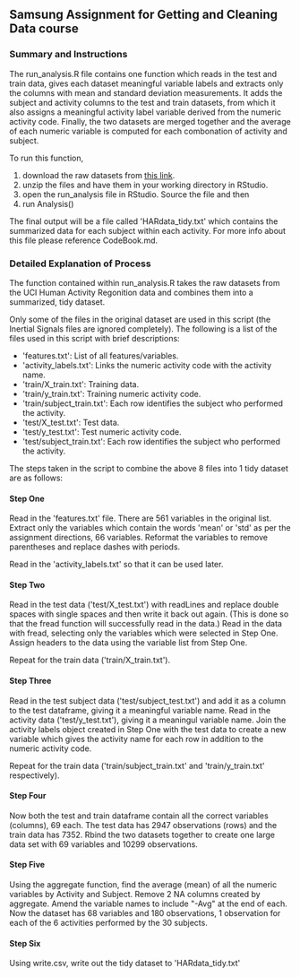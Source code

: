Samsung Assignment for Getting and Cleaning Data course
-------------------------------------------------------

### Summary and Instructions

The run_analysis.R file contains one function which reads in the test and train data, gives each dataset meaningful variable labels and extracts only the columns with mean and standard deviation measurements. It adds the subject and activity columns to the test and train datasets, from which it also assigns a meaningful activity label variable derived from the numeric activity code. Finally, the two datasets are merged together and the average of each numeric variable is computed for each combonation of activity and subject. 

To run this function, 

1.  download the raw datasets from [this link](https://d396qusza40orc.cloudfront.net/getdata%2Fprojectfiles%2FUCI%20HAR%20Dataset.zip). 
2.  unzip the files and have them in your working directory in RStudio. 
3.  open the run_analysis file in RStudio. Source the file and then 
4.  run Analysis()

The final output will be a file called 'HARdata_tidy.txt' which contains the summarized data for each subject within each activity. For more info about this file please reference CodeBook.md.

### Detailed Explanation of Process

The function contained within run_analysis.R takes the raw datasets from the UCI Human Activity Regonition data and combines them into a summarized, tidy dataset.

Only some of the files in the original dataset are used in this script (the Inertial Signals files are ignored completely). The following is a list of the files used in this script with brief descriptions:

- 'features.txt': List of all features/variables.
- 'activity_labels.txt': Links the numeric activity code with the activity name.
- 'train/X_train.txt': Training data.
- 'train/y_train.txt': Training numeric activity code.
- 'train/subject_train.txt': Each row identifies the subject who performed the activity.
- 'test/X_test.txt': Test data.
- 'test/y_test.txt': Test numeric activity code.
- 'test/subject_train.txt': Each row identifies the subject who performed the activity.

The steps taken in the script to combine the above 8 files into 1 tidy dataset are as follows:

#### Step One

Read in the 'features.txt' file. There are 561 variables in the original list. Extract only the variables which contain the words 'mean' or 'std' as per the assignment directions, 66 variables. Reformat the variables to remove parentheses and replace dashes with periods. 

Read in the 'activity_labels.txt' so that it can be used later.

#### Step Two

Read in the test data ('test/X_test.txt') with readLines and replace double spaces with single spaces and then write it back out again. (This is done so that the fread function will successfully read in the data.) Read in the data with fread, selecting only the variables which were selected in Step One. Assign headers to the data using the variable list from Step One.  

Repeat for the train data ('train/X_train.txt').

#### Step Three

Read in the test subject data ('test/subject_test.txt') and add it as a column to the test dataframe, giving it a meaningful variable name. Read in the activity data ('test/y_test.txt'), giving it a meaningul variable name. Join the activity labels object created in Step One with the test data to create a new variable which gives the activity name for each row in addition to the numeric activity code. 

Repeat for the train data ('train/subject_train.txt' and 'train/y_train.txt' respectively).

#### Step Four

Now both the test and train dataframe contain all the correct variables (columns), 69 each. The test data has 2947 observations (rows) and the train data has 7352. Rbind the two datasets together to create one large data set with 69 variables and 10299 observations. 

#### Step Five

Using the aggregate function, find the average (mean) of all the numeric variables by Activity and Subject. Remove 2 NA columns created by aggregate. Amend the variable names to include "-Avg" at the end of each. Now the dataset has 68 variables and 180 observations, 1 observation for each of the 6 activities performed by the 30 subjects.

#### Step Six

Using write.csv, write out the tidy dataset to 'HARdata_tidy.txt'

